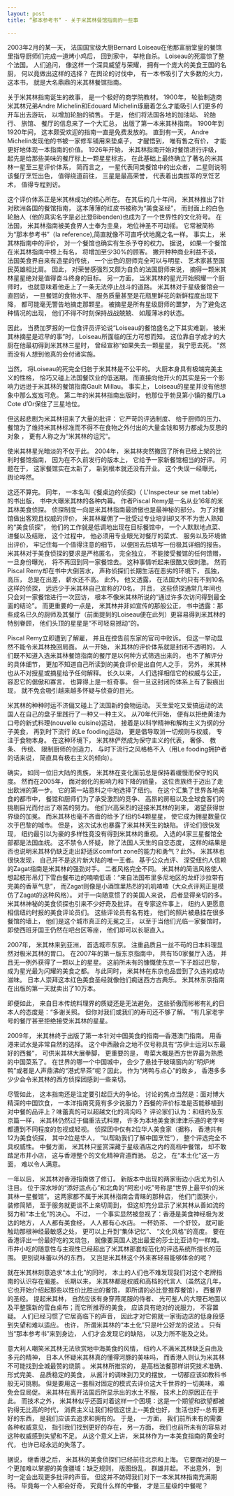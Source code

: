 ```yaml
---
layout: post
title: “那本参考书“ - 关于米其林餐馆指南的一些事

---
```


2003年2月的某一天， 法国国宝级大厨Bernard Loiseau在他那富丽堂皇的餐馆里指导厨师们完成一道烤小鸡后， 回到家中， 举枪自杀。 Loiseau的死震惊了整个法国。 人们追问， 像这样一个深具威望与荣耀， 拥有一个庞大的美食王国的名厨， 何以竟做出这样的选择？ 在舆论的讨伐中， 有一本书吸引了大多数的火力， 这本书， 就是大名鼎鼎的米其林餐馆指南。 

关于米其林指南诞生的故事， 是一个极好的商学院教材。 1900年， 轮胎制造商米其林兄弟Andre Michelin和Edouard Michelin琢磨着怎么才能吸引人们更多的开车出去游玩， 以增加轮胎的销售。 于是， 他们将法国各地的加油站、 轮胎行、 旅馆、 餐厅的信息来了一个大汇总， 出版了第一本米其林指南。 1900年到1920年间， 这本颇受欢迎的指南一直是免费发放的。 直到有一天， Andre Michelin发现他的书被一家修车铺用来垫桌子， 才醒悟到， 唯有售之有价， 才能更好地体现一本指南的价值。 1926年开始， 米其林指南开始对餐馆进行评级， 起先是给那些美味的餐厅标上一颗星星标志， 在此基础上最终确立了著名的米其林一星至三星评价体系， 简而言之， 一星代表同类餐馆中的出众者， 二星则说明该餐厅烹饪出色， 值得绕道前往， 三星是最高荣誉， 代表着出类拔萃的烹饪艺术， 值得专程到访。 

这个评价体系正是米其林成功的核心所在。 在其后的几十年间， 米其林推出了针对欧洲各国的餐馆指南， 这本薄薄的红皮书被称为“美食圣经”， 而封面上的白色轮胎人（他的真实名字是必比登Bibenden)也成为了一个世界性的文化符号。 在法国， 米其林指南被美食界人士奉为圭臬， 地位神圣不可动摇。 它常被简称为“那本参考书”（la reference),简直就像不可直呼伏地魔之名一样。 事实上， 米其林指南中的评价， 对一个餐馆也确实有生杀予夺的权力。 据说， 如果一个餐馆在米其林指南中榜上有名， 将增加至少30%的顾客。 撇开种种商业利益不谈， 法国美食界自来有造星的传统， 一个出色的厨师完全可以与明星、 艺术家甚至国民英雄相比肩。 因此， 对荣誉感强烈又颇为自负的法国厨师来说， 摘得一颗米其林星星绝对是值得奋斗终身的目标。 另一方面， 当米其林的星光开始照耀一个厨师时， 也就意味着他走上了一条无法停止战斗的道路。 米其林对于星级餐馆会一直回访， 一旦餐馆的食物水平、 服务质量甚至是花瓶里鲜花的新鲜程度出现下降， 都可能毫无警告地摘走那颗星。 被摘星是所有星级厨师的噩梦， 为了避免这种情况的出现， 他们不得不时刻保持战战兢兢、 如履薄冰的状态。  

因此， 当费加罗报的一位食评员评论说“Loiseau的餐馆盛名之下其实难副， 被米其林摘星是迟早的事”时， Loiseau所面临的压力可想而知。 这位靠自学成才的大厨在他最初得到米其林三星时， 曾经宣称“如果失去一颗星星， 我宁愿去死。 ”然而没有人想到他真的会付诸实施。 

当然， 将Loiseau的死完全归咎于米其林是不公平的。 大厨本身具有极端完美主义的性格， 恰巧又碰上法国餐饮业的低迷期。 而直接向他开火的其实是另一个影响力远逊于米其林的餐馆指南Gault Millau。 事实上， Loiseau的星星并没有他想象中那么岌岌可危。 第二年的米其林指南出版时， 他那位于勃艮第小镇的餐厅La Cote d’Or保住了三星地位。 

但这起悲剧为米其林招来了大量的批评： 它严苛的评选制度、 给于厨师的压力、 餐馆为了维持米其林标准而不得不在食物之外付出的大量金钱和努力都成为反思的对象 ， 更有人称之为“米其林的诅咒“。 

使米其林星光暗淡的不仅于此。 2004年， 米其林突然撤回了所有已经上架的比利时餐馆指南， 因为在不久前发行的版本上， 它给予一家新餐馆相当的好评。 问题在于， 这家餐馆实在太新了， 新到根本就还没有开业。 这个失误一经曝光， 舆论哗然。 
        
这还不算完。 同年， 一本名叫《餐桌边的侦探》（ L'Inspecteur se met table）的书出版， 书中大曝米其林的各种内幕。 作者Piscal Remy是一名从业16年的米其林美食侦探。 侦探制度一向是米其林指南最骄傲也是最神秘的部分。 为了对餐馆做出客观且权威的评价， 米其林雇佣了一批受过专业培训却又不不为世人熟知的“美食侦探”， 他们的工作就是低调地出现在目标餐馆中， 一个人默默地点菜、 进餐以及结账， 这个过程中， 他必须用专业眼光对餐厅的菜式、 服务以及环境做出评价， 牢记住每一个值得注意的细节， 以便回去后填写一份极其详细的报告。 米其林对于美食侦探的要求是严格匿名， 完全独立， 不能接受餐馆的任何馈赠， 一旦身份曝光， 将不再回到同一家餐馆去。 这种事情听起来很酷又很刺激。 然而Piscal Remy却在书中大倒苦水， 声称侦探们长期生活在恶劣的环境下， 孤独， 高压， 总是在出差， 薪水还不高。 此外， 他又透露， 在法国大约只有不到10名这样的侦探， 远远少于米其林自己宣称的70名， 并且， 这些侦探通常几年间也只会对一家餐馆进行一次回访， 根本不像米其林所说的“通过许多次访问得到最全面的结论”。 而更重要的一点是， 米其林并非如宣传的那般公正， 书中透露：那些成名已久的厨师及其餐厅（前面提到的Loiseau便在此列）更容易得到米其林的特别眷顾， 他们头顶的星星是“不可轻易撼动”的。 

Piscal Remy立即遭到了解雇， 并且在控告前东家的官司中败诉。 但这一举动显然不能令米其林挽回局面。 从一开始，  米其林的评价体系就是封闭不透明的， 人们既不知道入选米其林餐馆指南的餐厅是以何种方式筛选出来的， 也不了解评分的具体细节， 更加不知道自己所读到的美食评价是出自何人之手， 另外， 米其林也从不对授星或摘星给予任何解释。 长久以来， 人们选择相信它的权威与公正， 容忍它的倨傲和寡言， 也算得上是一桩奇事。 但一旦这封闭的体系上有了裂痕出现， 就不免会吸引越来越多怀疑与侦查的目光。 

米其林的种种时运不济偏又碰上了法国新的食物运动。 天生爱吃又爱搞运动的法国人在自己的盘子里践行了一种又一种主义。 从70年代开始， 便有以拒绝黄油为口号的新式料理(nouvelle cuisine)运动， 接着是以科学精神和解构主义为纲的分子美食， 再到时下流行 的Le fooding运动， 更是倡导取消一切规则与权威， 专注于食物本身。 在这种环境下， 米其林俨然成为保守主义的代表， 奢侈、 教条、 传统、 限制厨师的创造力， 与时下流行之风格格不入（用Le fooding拥护者的话来说， 简直具有极右主义的倾向）。 
 
确实， 如同一位旧大陆的贵族， 米其林在变化面前总是保持着缓慢而保守的风度。 然而在2005年， 面对弱化的影响力和下降的销量， 这位贵族终于迈出了走出欧洲的第一步。 
它的第一站意料之中地选择了纽约。 在这个汇集了世界各地美食的都市中， 餐馆和厨师们为了承受激烈的竞争、 高昂的房租以及全球食客们的挑剔目光而付出了艰苦的努力。 他们兴高采烈的迎接米其林的到来， 渴望获得世界级的加冕。 而米其林也毫不吝啬的给予了纽约54颗星星， 使它成为拥星数量仅次于巴黎的城市。 但是， 这次试水也暴露了米其林天生的缺陷。 评论们很快发现， 纽约最引以为豪的多样性竟没有得到米其林的重视。 入选的4家三星餐馆全部都是法国血统。 这不禁令人怀疑， 除了法国人天生的自恋态度， 这样的结果是否也说明米其林仍缺乏走出舒适区comfort zone的能力和勇气？此外， 米其林也很快发现， 自己并不是这片新大陆的唯一王者。 基于公众点评、 深受纽约人信赖的Zagat指南是米其林的强劲对手。 二者风格完全不同。 米其林的简洁风格使人想起枝形吊灯下雪白餐布边的喃喃低语：“来自法国布里多尼地区的龙虾沙拉带有完美的香草气息”， 而Zagat则像是小酒馆里热烈的叽叽喳喳（大众点评网正是模仿了Zagat的这种风格）。 对于一向随意惯了的美国人来说， 后者显得亲切的多。 米其林神秘的美食侦探也引来不少好奇及批评。 在专家这件事上， 纽约人更愿意相信纽约时报的美食评论员们。 这些评论员有名有姓， 他们的照片被悬挂在很多餐馆的墙上， 他们是这个城市真正的无冕之王， 以至于当他们光临一家餐馆时， 即使西班牙国王仍然在吧台区等座， 他们却可以长驱直入。  

2007年， 米其林来到亚洲， 首选城市东京。 注重品质且一丝不苟的日本料理显然对极米其林的胃口。 在2007年的第一版东京指南中， 共有150家餐厅入选， 并且无一例外获得了一颗以上的星星。 这前所未有的慷慨使东京一下子超过巴黎， 成为星光最为闪耀的美食之都。 与此同时， 米其林在东京也品尝到了久违的成功滋味。 日本人崇拜这本红色美食圣经就像他们痴迷西方古典乐。 米其林东京指南在出版的第一天就卖出了10万本。 

即便如此， 来自日本传统料理界的质疑还是无法避免， 这些骄傲而彬彬有礼的日本人的态度是：“多谢关照。 但你对我们或我们的寿司还不够了解。 ”有几家老字号的餐厅甚至拒绝接受米其林的星星。 

2009年， 米其林终于出版了第一本针对中国美食的指南—香港澳门指南。 用香港来试水是非常自然的选择。 这个中西融合之地不仅号称具有“苏伊士运河以东最好的西餐”， 可供米其林大展拳脚， 更重要的是， 粤菜大概是西方世界最为熟悉的中国菜系了。 在世界的哪一个中国城中， 会少了悬挂于玻璃窗内的“明炉烤鸭”或者是人声鼎沸的“港式早茶”呢？因此， 作为“烤鸭与点心”的故乡， 香港多多少少会令米其林的西方侦探团感到一些亲切。 

尽管如此， 这本指南还是注定要引起巨大的争论。 讨论的焦点当然是：面对博大精深的中国饮食， 一本洋指南究竟有多少说服力？西餐的评价标准是否能移植到对中餐的品评上？味蕾真的可以超越文化的鸿沟吗？ 评论家们认为：和纽约及东京篇一样， 米其林仍然过于偏重法式料理， 许多为本地美食家津津乐道的老字号都遭到不同程度的忽视或轻视。 侦探团中仅有2位华人美食家（据称， 香港共有12为美食侦探， 其中2位是华人， “以帮助我们了解中国烹饪”）， 整个评选完全不具权威性。 中餐方面， 米其林只鉴赏深藏于星级酒店之内的高档中餐馆， 却不敢踏足市井小店， 这与香港整个的文化精神背道而驰。 总之， 在“本土化”这一方面， 难以令人满意。 

一年以后， 米其林对香港指南做了修订。 新版本中出现的两家街边小店尤为引人注目。 位于深水埗的“添好运点心”和北角的“阿宏小吃”号称是“世界上最平价的米其林一星餐馆”。 这两家都不属于米其林指南会青睐的那种店， 他们门面狭小， 装修简陋， 至于服务就更谈不上亲切周到， 但这却充分显示了米其林从善如流的努力和“本土化”的决心。 不过， 一个事实显然被忽视了：香港是美食神经极为发达的地方， 人人都有美食经， 人人都有心水店。  一杯奶茶、 一个虾饺， 就可能触动那根神经最敏感之处， 更可以上升到“集体记忆”、 “文化风格”的高度。 要在香港评出一份最好吃的叉烧包， 就像要英国人选出最爱的莎士比亚诗句一样难。 市井小吃的随意性与主观性已经超出了米其林那套规范化的评选系统所擅长的范围。 更别说味蕾以外的东西， 又岂是米其林这个外来客轻易能够体会的呢？

就在米其林刻意追求“本土化”的同时， 本土的人们也不难发现我们对这个老牌指南的认识存在偏差。 长期以来， 米其林都是权威和高档的代言人（虽然这几年， 它也开始介绍起那些以性价比胜出的餐馆， 即所谓的必比登推荐餐馆），  西餐界的圣经。 提起米其林， 自然应该有身穿燕尾服的侍者、 光可鉴人的大理石地面以及平整簇新的雪白桌布；而它所推荐的美食， 应该具有绝对的说服力， 不容置疑。 人们已经习惯了它居高临下的声音， 因此才对它俯就一家街边店的低身段感到失望和难以适应。 也许， 所谓米其林的“本土化”只是叶公好龙的说法 。 只有当“那本参考书”来到身边， 人们才会发现它的缺陷， 以及力所不能及之处。 

意大利人嘲笑米其林无法欣赏地中海美食的风情， 纽约人不满米其林缺乏自由及多元的精神， 日本人怀疑米其林真的懂得河豚的美味吗， 而香港人则认为米其林不可能找到全城最赞的烧鹅 。 米其林所推崇的， 是高档法餐那样讲究技术准确、 形式完美、 品质稳定的美食， 从酱汁的调味到刀叉的摆放， 一切都应该如教科书般无可挑剔。 但是要用这一套相对固定的模式去评价这大千世界的一切美味， 难免会显局促。 米其林在离开法国后所显示出的水土不服， 技术上的原因正在于此。 而技术之外， 米其林似乎还面对着这样一个困境：这是一个期望和欲望都被钓得无比高的时代， 消费主义让我们相信这世上--美食也好， 生活也好--总有更好的东西， 是我们应该去追求和拥有的。 于是， 一方面， 我们前所未有的需要各种权威意见， 指引我们找到更好的存在， 另一方面， 我们也前所未有的容易对这种权威感到失望和不足。 从这个意义上讲， 米其林作为一本美食指南的黄金时代， 也许已经永远的失落了。 

据说， 继香港之后， 米其林的美食侦探们已经前往北京和上海。 它要面对的是一个更加难以掌握的美食疆域：缺乏规则， 版图纷乱， 群雄并起。 不出意外， 到时一定会出现更多批评的声音。 但这并不妨碍我们对下一本米其林指南充满期待。 毕竟每一个人都会好奇， 究竟什么样的中餐， 才是三星级的中餐呢？


